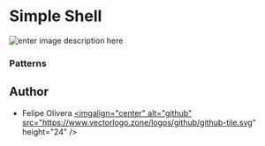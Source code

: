 ﻿# Simple Shell
![enter image description here](https://imgs.search.brave.com/H2TZN8Lm9M-v-BHpagnF5fXKHKTiMlMOvhlGoPZLUvo/rs:fit:860:0:0/g:ce/aHR0cHM6Ly93d3cu/bWVtZWNyZWF0b3Iu/b3JnL3N0YXRpYy9p/bWFnZXMvbWVtZXMv/NTMyMTc4OC5qcGc)

### Patterns 
	

## Author

* Felipe Olivera <a href="https://github.com/Teby4" rel="nofollow"><imgalign="center" alt="github" src="https://www.vectorlogo.zone/logos/github/github-tile.svg" height="24" /></a>

